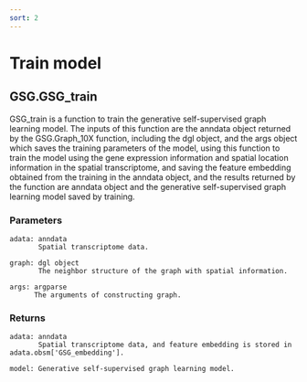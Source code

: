 ```yaml
---
sort: 2
---
```


# Train model

## GSG.GSG_train

GSG_train is a function to train the generative self-supervised graph learning model.
The inputs of this function are the anndata object returned by the GSG.Graph_10X function, including the dgl object, and the args object which saves the training parameters of the model, using this function to train the model using the gene expression information and spatial location information in the spatial transcriptome, and saving the feature embedding obtained from the training in the anndata object, and the results returned by the function are anndata object and the generative self-supervised graph learning model saved by training.
### Parameters
```
adata: anndata
       Spatial transcriptome data.

graph: dgl object
       The neighbor structure of the graph with spatial information.

args: argparse
      The arguments of constructing graph. 
```

### Returns
```
adata: anndata
       Spatial transcriptome data, and feature embedding is stored in adata.obsm['GSG_embedding'].

model: Generative self-supervised graph learning model.
```
